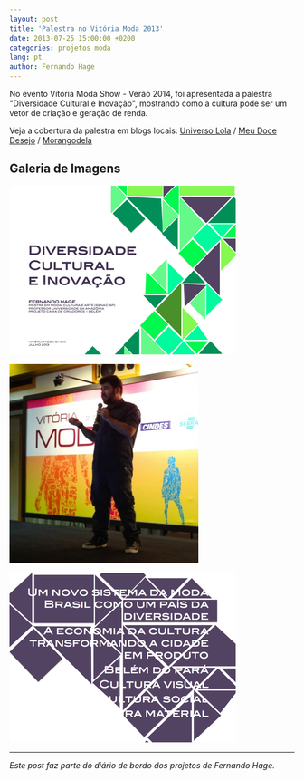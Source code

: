 ```yaml
---
layout: post
title: 'Palestra no Vitória Moda 2013'
date: 2013-07-25 15:00:00 +0200
categories: projetos moda
lang: pt
author: Fernando Hage
---
```


No evento Vitória Moda Show - Verão 2014, foi apresentada a palestra "Diversidade Cultural e Inovação", mostrando como a cultura pode ser um vetor de criação e geração de renda.

Veja a cobertura da palestra em blogs locais: [Universo Lola](http://www.universolola.com/2o-dia-de-vm/) / [Meu Doce Desejo](http://meudocedesejo.com/o-segundo-dia-do-vitoria-moda-2013/) / [Morangodela](http://www.morangodela.com/2013/07/vitoria-moda-2013-2dia.html)

## Galeria de Imagens

![Palestra Vitória Moda 2013](/assets/images/2013-07-25-palestra-evento-vitoria-moda-2013-01.png)

![Palestra Vitória Moda 2013](/assets/images/2013-07-25-palestra-evento-vitoria-moda-2013-02.jpg)

![Palestra Vitória Moda 2013](/assets/images/2013-07-25-palestra-evento-vitoria-moda-2013-03.png)

---

*Este post faz parte do diário de bordo dos projetos de Fernando Hage.*
